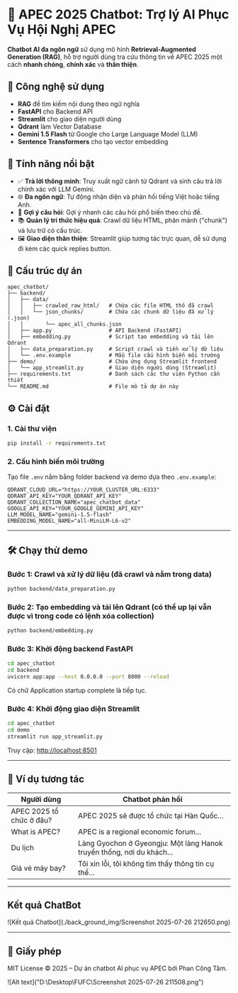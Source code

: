 # 🤖 APEC 2025 Chatbot: Trợ lý AI Phục Vụ Hội Nghị APEC

**Chatbot AI đa ngôn ngữ** sử dụng mô hình **Retrieval-Augmented Generation (RAG)**, hỗ trợ người dùng tra cứu thông tin về APEC 2025 một cách **nhanh chóng**, **chính xác** và **thân thiện**.

## 🚀 Công nghệ sử dụng
- **RAG** để tìm kiếm nội dung theo ngữ nghĩa
- **FastAPI** cho Backend API
- **Streamlit** cho giao diện người dùng
- **Qdrant** làm Vector Database
- **Gemini 1.5 Flash** từ Google cho Large Language Model (LLM)
- **Sentence Transformers** cho tạo vector embedding

## 🌟 Tính năng nổi bật

- ✅ **Trả lời thông minh**: Truy xuất ngữ cảnh từ Qdrant và sinh câu trả lời chính xác với LLM Gemini.
- 🌐 **Đa ngôn ngữ**: Tự động nhận diện và phản hồi tiếng Việt hoặc tiếng Anh.
- 💬 **Gợi ý câu hỏi**: Gợi ý nhanh các câu hỏi phổ biến theo chủ đề.
- 📚 **Quản lý tri thức hiệu quả**: Crawl dữ liệu HTML, phân mảnh ("chunk") và lưu trữ có cấu trúc.
- 🖼️ **Giao diện thân thiện**: Streamlit giúp tương tác trực quan, dễ sử dụng đi kèm các quick replies button.

## 📁 Cấu trúc dự án
```
apec_chatbot/
├── backend/
│   ├── data/
│   │   ├── crawled_raw_html/   # Chứa các file HTML thô đã crawl
│   │   └── json_chunks/        # Chứa các chunk dữ liệu đã xử lý (.json)
│   │       └── apec_all_chunks.json
│   ├── app.py                  # API Backend (FastAPI)
│   ├── embedding.py            # Script tạo embedding và tải lên Qdrant
│   ├── data_preparation.py     # Script crawl và tiền xử lý dữ liệu
│   └── .env.example            # Mẫu file cấu hình biến môi trường
├── demo/                       # Chứa ứng dụng Streamlit frontend
│   └── app_streamlit.py        # Giao diện người dùng (Streamlit)
├── requirements.txt            # Danh sách các thư viện Python cần thiết
└── README.md                   # File mô tả dự án này
```
## ⚙️ Cài đặt

### 1. Cài thư viện

```bash
pip install -r requirements.txt
````

### 2. Cấu hình biến môi trường

Tạo file `.env` nằm bằng folder backend và demo dựa theo `.env.example`:

```env
QDRANT_CLOUD_URL="https://YOUR_CLUSTER_URL:6333"
QDRANT_API_KEY="YOUR_QDRANT_API_KEY"
QDRANT_COLLECTION_NAME="apec_chatbot_data"
GOOGLE_API_KEY="YOUR_GOOGLE_GEMINI_API_KEY"
LLM_MODEL_NAME="gemini-1.5-flash"
EMBEDDING_MODEL_NAME="all-MiniLM-L6-v2"
```

---

## 🛠️ Chạy thử demo

### Bước 1: Crawl và xử lý dữ liệu (đã crawl và nằm trong data)

```bash
python backend/data_preparation.py
```

### Bước 2: Tạo embedding và tải lên Qdrant (có thể up lại vẫn được vì trong code có lệnh xóa collection)

```bash
python backend/embedding.py
```

### Bước 3: Khởi động backend FastAPI

```bash
cd apec_chatbot
cd backend
uvicorn app:app --host 0.0.0.0 --port 8000 --reload
```
Có chữ Application startup complete là tiếp tục.
### Bước 4: Khởi động giao diện Streamlit

```bash
cd apec_chatbot
cd demo
streamlit run app_streamlit.py
```

Truy cập: [http://localhost:8501](http://localhost:8501)

---

## 💬 Ví dụ tương tác

| Người dùng               | Chatbot phản hồi                                    |
| ------------------------ | --------------------------------------------------- |
| APEC 2025 tổ chức ở đâu? | APEC 2025 sẽ được tổ chức tại Hàn Quốc...           |
| What is APEC?            | APEC is a regional economic forum...                |
| Du lịch  | Làng Gyochon ở Gyeongju: Một làng Hanok truyền thống, nơi du khách... |
| Giá vé máy bay?          | Tôi xin lỗi, tôi không tìm thấy thông tin cụ thể... |

---
## Kết quả ChatBot

![Kết quả Chatbot](./back_ground_img/Screenshot 2025-07-26 212650.png)

---

## 📜 Giấy phép

MIT License © 2025 – Dự án chatbot AI phục vụ APEC bởi Phan Công Tâm.

![Alt text]("D:\Desktop\FUFC\Screenshot 2025-07-26 211508.png")

